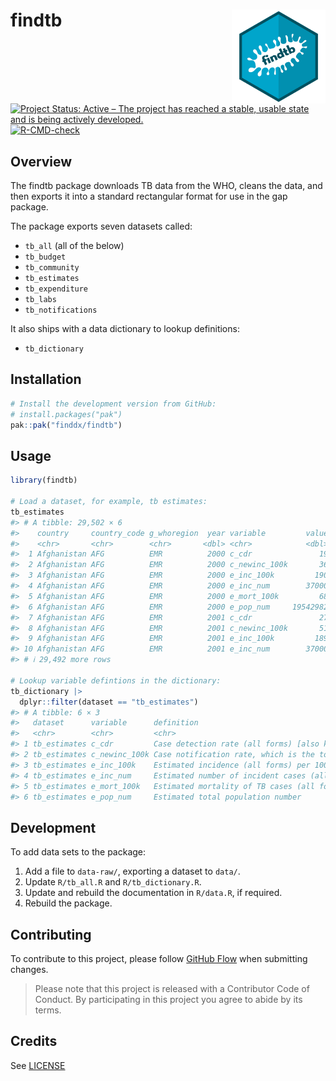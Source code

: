 
<!-- README.md is generated from README.Rmd. Please edit that file -->

# findtb <img src='man/figures/logo.png' align="right" height="150" /></a>

<!-- badges: start -->

[![Project Status: Active – The project has reached a stable, usable
state and is being actively
developed.](https://www.repostatus.org/badges/latest/active.svg)](https://www.repostatus.org/#active)
[![R-CMD-check](https://github.com/MikeJohnPage/findtb/actions/workflows/R-CMD-check.yaml/badge.svg)](https://github.com/MikeJohnPage/findtb/actions/workflows/R-CMD-check.yaml)
<!-- badges: end -->

## Overview

The findtb package downloads TB data from the WHO, cleans the data, and
then exports it into a standard rectangular format for use in the gap
package.

The package exports seven datasets called:

- `tb_all` (all of the below)
- `tb_budget`
- `tb_community`
- `tb_estimates`
- `tb_expenditure`
- `tb_labs`
- `tb_notifications`

It also ships with a data dictionary to lookup definitions:

- `tb_dictionary`

## Installation

``` r
# Install the development version from GitHub:
# install.packages("pak")
pak::pak("finddx/findtb")
```

## Usage

``` r
library(findtb)

# Load a dataset, for example, tb estimates:
tb_estimates
#> # A tibble: 29,502 × 6
#>    country     country_code g_whoregion  year variable         value
#>    <chr>       <chr>        <chr>       <dbl> <chr>            <dbl>
#>  1 Afghanistan AFG          EMR          2000 c_cdr               19
#>  2 Afghanistan AFG          EMR          2000 c_newinc_100k       36
#>  3 Afghanistan AFG          EMR          2000 e_inc_100k         190
#>  4 Afghanistan AFG          EMR          2000 e_inc_num        37000
#>  5 Afghanistan AFG          EMR          2000 e_mort_100k         68
#>  6 Afghanistan AFG          EMR          2000 e_pop_num     19542982
#>  7 Afghanistan AFG          EMR          2001 c_cdr               27
#>  8 Afghanistan AFG          EMR          2001 c_newinc_100k       51
#>  9 Afghanistan AFG          EMR          2001 e_inc_100k         189
#> 10 Afghanistan AFG          EMR          2001 e_inc_num        37000
#> # ℹ 29,492 more rows

# Lookup variable defintions in the dictionary:
tb_dictionary |>
  dplyr::filter(dataset == "tb_estimates")
#> # A tibble: 6 × 3
#>   dataset      variable      definition                                         
#>   <chr>        <chr>         <chr>                                              
#> 1 tb_estimates c_cdr         Case detection rate (all forms) [also known as TB …
#> 2 tb_estimates c_newinc_100k Case notification rate, which is the total of new …
#> 3 tb_estimates e_inc_100k    Estimated incidence (all forms) per 100 000 popula…
#> 4 tb_estimates e_inc_num     Estimated number of incident cases (all forms)     
#> 5 tb_estimates e_mort_100k   Estimated mortality of TB cases (all forms) per 10…
#> 6 tb_estimates e_pop_num     Estimated total population number
```

## Development

To add data sets to the package:

1.  Add a file to `data-raw/`, exporting a dataset to `data/`.
2.  Update `R/tb_all.R` and `R/tb_dictionary.R`.
3.  Update and rebuild the documentation in `R/data.R`, if required.
4.  Rebuild the package.

## Contributing

To contribute to this project, please follow [GitHub
Flow](https://guides.github.com/introduction/flow/) when submitting
changes.

> Please note that this project is released with a Contributor Code of
> Conduct. By participating in this project you agree to abide by its
> terms.

## Credits

See [LICENSE](/LICENSE)
